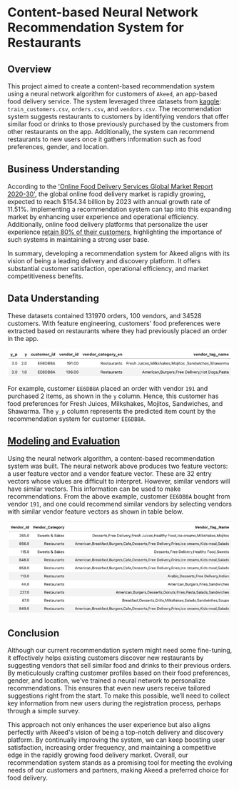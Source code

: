 # Content-based Neural Network Recommendation System for Restaurants
## Overview
This project aimed to create a content-based recommendation system using a neural network algorithm for customers of `Akeed`, an app-based food delivery service. The system leveraged three datasets from [kaggle](https://www.kaggle.com/datasets/mrmorj/restaurant-recommendation-challenge): `train_customers.csv`, `orders.csv`, and `vendors.csv`. The recommendation system suggests restaurants to customers by identifying vendors that offer similar food or drinks to those previously purchased by the customers from other restaurants on the app. Additionally, the system can recommend restaurants to new users once it gathers information such as food preferences, gender, and location.
## Business Understanding
According to the ['Online Food Delivery Services Global Market Report 2020-30'](https://www.sciencedirect.com/science/article/abs/pii/S0278431922001025#:~:text=According%20to%20Online%20Food%20Delivery,annual%20growth%20rate%20of%2011.51%25.), the global online food delivery market is rapidly growing, expected to reach $154.34 billion by 2023 with annual growth rate of 11.51%. Implementing a recommendation system can tap into this expanding market by enhancing user experience and operational efficiency. Additionally, online food delivery platforms that personalize the user experience [retain 80% of their customers](https://www.mckinsey.com/industries/technology-media-and-telecommunications/our-insights/the-changing-market-for-food-delivery), highlighting the importance of such systems in maintaining a strong user base.

In summary, developing a recommendation system for Akeed aligns with its vision of being a leading delivery and discovery platform. It offers substantial customer satisfaction, operational efficiency, and market competitiveness benefits.
## Data Understanding
These datasets contained 131970 orders, 100 vendors, and 34528 customers. With feature engineering, customers' food preferences were extracted based on restaurants where they had previously placed an order in the app. 

![order_pic](Images/Customer_order.jpeg)

For example, customer `EE6DB8A` placed an order with vendor `191` and purchased 2 items, as shown in the `y` column. Hence, this customer has food preferences for Fresh Juices, Milkshakes, Mojitos, Sandwiches, and Shawarma. The `y_p` column represents the predicted item count by the recommendation system for customer `EE6DB8A`.
## [Modeling and Evaluation](Restaurant_Recommendation_System.ipynb)
Using the neural network algorithm, a content-based recommendation system was built. The neural network above produces two feature vectors: a user feature vector and a vendor feature vector. These are 32 entry vectors whose values are difficult to interpret. However, similar vendors will have similar vectors. This information can be used to make recommendations. From the above example, customer `EE6DB8A` bought from vendor `191`, and one could recommend similar vendors by selecting vendors with similar vendor feature vectors as shown in table below.

![recommendation](Images/Recommendation.jpeg)

## Conclusion
Although our current recommendation system might need some fine-tuning, it effectively helps existing customers discover new restaurants by suggesting vendors that sell similar food and drinks to their previous orders. By meticulously crafting customer profiles based on their food preferences, gender, and location, we’ve trained a neural network to personalize recommendations. This ensures that even new users receive tailored suggestions right from the start. To make this possible, we’ll need to collect key information from new users during the registration process, perhaps through a simple survey.

This approach not only enhances the user experience but also aligns perfectly with Akeed's vision of being a top-notch delivery and discovery platform. By continually improving the system, we can keep boosting user satisfaction, increasing order frequency, and maintaining a competitive edge in the rapidly growing food delivery market. Overall, our recommendation system stands as a promising tool for meeting the evolving needs of our customers and partners, making Akeed a preferred choice for food delivery.
